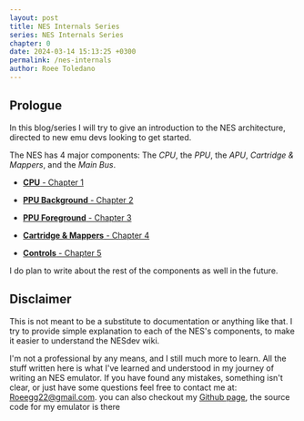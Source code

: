 ```yaml
---
layout: post
title: NES Internals Series
series: NES Internals Series
chapter: 0
date: 2024-03-14 15:13:25 +0300
permalink: /nes-internals
author: Roee Toledano
---
```


## Prologue

In this blog/series I will try to give an introduction to the NES architecture, directed to new emu devs looking to get started.

The NES has 4 major components:
The _CPU_, the _PPU_, the _APU_, _Cartridge & Mappers_, and the _Main Bus_.

- [**CPU** - Chapter 1](/nes-internals/cpu)

- [**PPU Background** - Chapter 2](/nes-internals/ppu-background)

- [**PPU Foreground** - Chapter 3](/nes-internals/ppu-foreground)

- [**Cartridge & Mappers** - Chapter 4](/nes-internals/cart-and-mappers)

- [**Controls** - Chapter 5](/nes-internals/controls)

I do plan to write about the rest of the components as well in the future.

## Disclaimer

This is not meant to be a substitute to documentation or anything like that. I try to provide simple explanation to each of the NES's components, to make it easier to understand the NESdev wiki.

I'm not a professional by any means, and I still much more to learn. All the stuff written here is what I've learned and understood in my journey of writing an NES emulator.
If you have found any mistakes, something isn't clear, or just have some questions feel free to contact me at: [Roeegg22@gmail.com](Roeegg22@gmail.com). you can also checkout my [Github page](https://github.com/Roeegg2), the source code for my emulator is there
